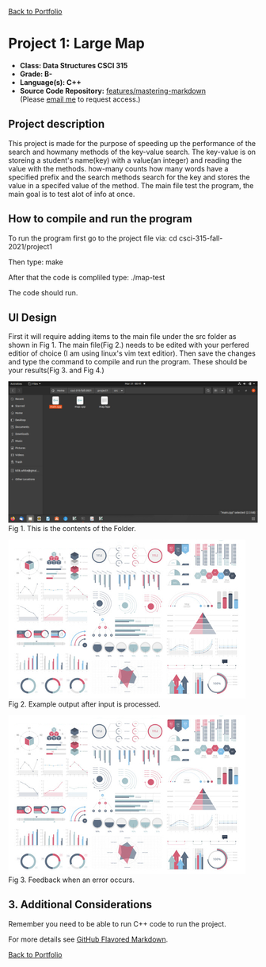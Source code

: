 [Back to Portfolio](./)

Project 1: Large Map
===============

-   **Class: Data Structures CSCI 315**
-   **Grade: B-** 
-   **Language(s): C++** 
-   **Source Code Repository:** [features/mastering-markdown](https://guides.github.com/features/mastering-markdown/)  
    (Please [email me](mailto:example@csustudent.net?subject=GitHub%20Access) to request access.)

## Project description

This project is made for the purpose of speeding up the performance of the search and howmany methods of the key-value search.  The key-value is on storeing a student's name(key) with a value(an integer) and reading the value with the methods.  how-many counts how many words have a specified prefix and the search methods search for the key and stores the value in a specifed value of the method.  The main file test the program, the main goal is to test alot of info at once.

## How to compile and run the program

To run the program first go to the project file via:
cd csci-315-fall-2021/project1

Then type:
make 

After that the code is compliled type:
./map-test

The code should run.

## UI Design

First it will require adding items to the main file under the src folder as shown in Fig 1.  The main file(Fig 2.) needs to be edited with your perfered editior of choice (I am using linux's vim text editior).  Then save the changes and type the command to compile and run the program.  These should be your results(Fig 3. and Fig 4.)


![screenshot](images/Project_1_screenshots/Folder.png)  
Fig 1. This is the contents of the Folder.

![screenshot](images/dummy_thumbnail.jpg)  
Fig 2. Example output after input is processed.

![screenshot](images/dummy_thumbnail.jpg)  
Fig 3. Feedback when an error occurs.

## 3. Additional Considerations

Remember you need to be able to run C++ code to run the project. 

For more details see [GitHub Flavored Markdown](https://guides.github.com/features/mastering-markdown/).

[Back to Portfolio](./)
